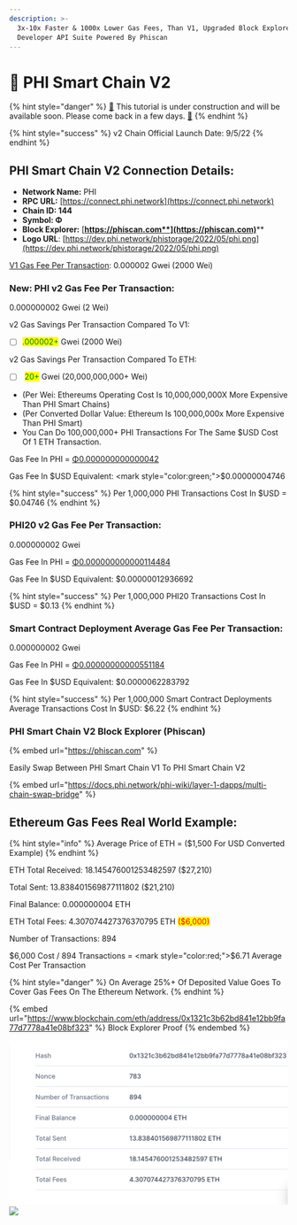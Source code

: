 ```yaml
---
description: >-
  3x-10x Faster & 1000x Lower Gas Fees, Than V1, Upgraded Block Explorer & Full
  Developer API Suite Powered By Phiscan
---
```


# 🚀 PHI Smart Chain V2

{% hint style="danger" %}
[🚧](https://www.google.com/search?sxsrf=ALiCzsb265cbawUp9xMGQ6aViu8xcleeNQ:1659512798784\&q=What+does+this+emoji+mean+%F0%9F%9A%A7%3F\&sa=X\&ved=2ahUKEwiDpPz2lqr5AhVsDkQIHYWqBmwQzmd6BAgaEAU) This tutorial is under construction and will be available soon. Please come back in a few days. [🚧](https://www.google.com/search?sxsrf=ALiCzsb265cbawUp9xMGQ6aViu8xcleeNQ:1659512798784\&q=What+does+this+emoji+mean+%F0%9F%9A%A7%3F\&sa=X\&ved=2ahUKEwiDpPz2lqr5AhVsDkQIHYWqBmwQzmd6BAgaEAU)
{% endhint %}

{% hint style="success" %}
v2 Chain Official Launch Date: 9/5/22
{% endhint %}

## PHI Smart Chain V2 Connection Details:

* **Network Name:** PHI
* **RPC URL:** [https://connect.phi.network](https://connect.phi.network)​
* **Chain ID: 144**
* **Symbol: Φ**
* **Block Explorer:** [**https://phiscan.com**](https://phiscan.com)****
* **Logo URL**: [https://dev.phi.network/phistorage/2022/05/phi.png](https://dev.phi.network/phistorage/2022/05/phi.png)

[V1 Gas Fee Per Transaction](https://explorer.phi.network): 0.000002 Gwei (2000 Wei)

### New: PHI v2 Gas Fee Per Transaction:

0.000000002 Gwei (2 Wei)

v2 Gas Savings Per Transaction Compared To V1:&#x20;

* [ ] <mark style="color:green;">.000002+</mark> Gwei (2000 Wei)

v2 Gas Savings Per Transaction Compared To ETH:

* [ ] &#x20;<mark style="color:green;">20+</mark> Gwei (20,000,000,000+ Wei)&#x20;

<!---->

* (Per Wei: Ethereums Operating Cost Is 10,000,000,000X More Expensive Than PHI Smart Chains)
* (Per Converted Dollar Value: Ethereum Is 100,000,000x More Expensive Than PHI Smart)
* You Can Do 100,000,000+ PHI Transactions For The Same $USD Cost Of 1 ETH Transaction.

Gas Fee In PHI = [Φ0.000000000000042](https://phiscan.com/tx/0x9327d7f2053eee881137526e8593943c06b4759ffecc296bf4f95c27a3c28b6c)

Gas Fee In $USD Equivalent: <mark style="color:green;">$0.00000004746</mark>

{% hint style="success" %}
Per 1,000,000 PHI Transactions Cost In $USD = $0.04746
{% endhint %}

### PHI20 v2 Gas Fee Per Transaction:

0.000000002 Gwei

Gas Fee In PHI = [Φ0.000000000000114484](https://phiscan.com/tx/0xe9897a1afee12b09caaad521c1fa34940513c1772bc8676d769154cb40fb35fb)

Gas Fee In $USD Equivalent: $0.00000012936692

{% hint style="success" %}
Per 1,000,000 PHI20 Transactions Cost In $USD = $0.13
{% endhint %}

### Smart Contract Deployment Average Gas Fee Per Transaction:

0.000000002 Gwei

Gas Fee In PHI = [Φ0.00000000000551184](https://phiscan.com/tx/0x0d9e33410a71ec6e3d2ed7a274726549527155924999c460f0afe191397f00ff)

Gas Fee In $USD Equivalent: $0.0000062283792

{% hint style="success" %}
Per 1,000,000 Smart Contract Deployments Average Transactions Cost In $USD: $6.22
{% endhint %}

### PHI Smart Chain V2 Block Explorer (Phiscan)

{% embed url="https://phiscan.com" %}

Easily Swap Between PHI Smart Chain V1 To PHI Smart Chain V2

{% embed url="https://docs.phi.network/phi-wiki/layer-1-dapps/multi-chain-swap-bridge" %}

## Ethereum Gas Fees Real World Example:

{% hint style="info" %}
Average Price of ETH = ($1,500 For USD Converted Example)
{% endhint %}

ETH Total Received: 18.145476001253482597 ($27,210)

Total Sent: 13.838401569877111802 ($21,210)

Final Balance: 0.000000004 ETH

ETH Total Fees: 4.307074427376370795 ETH <mark style="color:red;">($6,000)</mark>

Number of Transactions: 894&#x20;

$6,000 Cost / 894 Transactions = <mark style="color:red;">$6.71</mark> Average Cost Per Transaction

{% hint style="danger" %}
On Average 25%+ Of Deposited Value Goes To Cover Gas Fees On The Ethereum Network.
{% endhint %}

{% embed url="https://www.blockchain.com/eth/address/0x1321c3b62bd841e12bb9fa77d7778a41e08bf323" %}
Block Explorer Proof&#x20;
{% endembed %}

![](<../.gitbook/assets/Screen Shot 2022-08-03 at 2.11.53 AM.png>) ![](../.gitbook/assets/IMG\_6244.jpg)
